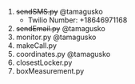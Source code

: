 1. ~~sendSMS.py~~ @tamagusko
	- Twilio Number: +18646971168
2. ~~sendEmail.py~~ @tamagusko
3. monitor.py @tamagusko
2. makeCall.py
3. coordinates.py @tamagusko
4. closestLocker.py
5. boxMeasurement.py
